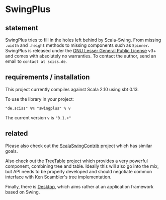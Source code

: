 # SwingPlus

## statement

SwingPlus tries to fill in the holes left behind by Scala-Swing. From missing `.width` and `.height` methods to missing components such as `Spinner`. SwingPlus is released under the [GNU Lesser General Public License](https://raw.github.com/Sciss/SwingPlus/master/LICENSE) v3+ and comes with absolutely no warranties. To contact the author, send an email to `contact at sciss.de`.

## requirements / installation

This project currently compiles against Scala 2.10 using sbt 0.13.

To use the library in your project:

    "de.sciss" %% "swingplus" % v

The current version `v` is `"0.1.+"`

## related

Please also check out the [ScalaSwingContrib](https://github.com/benhutchison/ScalaSwingContrib) project which has similar goals.

Also check out the [TreeTable](https://github.com/Sciss/TreeTable) project which provides a very powerful component, combining tree and table. Ideally this will also go into the mix, but API needs to be properly developed and should negotiate common interface with Ken Scambler's tree implementation.

Finally, there is [Desktop](https://github.com/Sciss/Desktop), which aims rather at an application framework based on Swing.